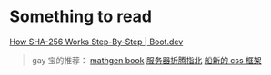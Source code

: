 # Something to read

[How SHA-256 Works Step-By-Step | Boot.dev](https://blog.boot.dev/cryptography/how-sha-2-works-step-by-step-sha-256/)

> gay 宝的推荐：
[mathgen book](https://thatsmathematics.com/blog/mathgen-books/)
[服务器折腾指北](https://blog.laoda.de/archives/posts)
[船新的 css 框架](https://github.com/tailwindlabs/tailwindcss)